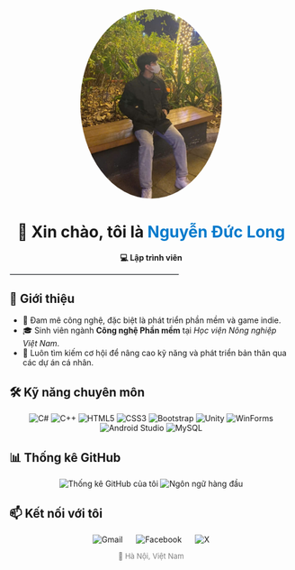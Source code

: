 <div align="center">
<img src="./assets/img/avt-me.jpg" alt="Chào mừng đến với profile của tôi!"  style="border-radius: 50%; width: 50%;">
<h1>👋 Xin chào, tôi là <span style="color:#007ACC">Nguyễn Đức Long</span></h1>
<p><strong>💻 Lập trình viên </strong></p>
</div>

<hr style="border: 1px solid #e1e4e8; max-width: 300px;">

<h2>📘 Giới thiệu</h2>
<ul>
<li>🎯 Đam mê công nghệ, đặc biệt là phát triển phần mềm và game indie.</li>
<li>🎓 Sinh viên ngành <strong>Công nghệ Phần mềm</strong> tại <em>Học viện Nông nghiệp Việt Nam</em>.</li>
<li>🧠 Luôn tìm kiếm cơ hội để nâng cao kỹ năng và phát triển bản thân qua các dự án cá nhân.</li>
</ul>

<h2>🛠️ Kỹ năng chuyên môn</h2>
<div align="center">
<img src="https://img.shields.io/badge/C%23-239120?style=for-the-badge&logo=c-sharp&logoColor=white" alt="C#" />
<img src="https://img.shields.io/badge/C++-00599C?style=for-the-badge&logo=c%2B%2B&logoColor=white" alt="C++" />
<img src="https://img.shields.io/badge/HTML5-E34F26?style=for-the-badge&logo=html5&logoColor=white" alt="HTML5" />
<img src="https://img.shields.io/badge/CSS3-1572B6?style=for-the-badge&logo=css3&logoColor=white" alt="CSS3" />
<img src="https://img.shields.io/badge/Bootstrap-7952B3?style=for-the-badge&logo=bootstrap&logoColor=white" alt="Bootstrap" />
<img src="https://img.shields.io/badge/Unity-000000?style=for-the-badge&logo=unity&logoColor=white" alt="Unity" />
<img src="https://img.shields.io/badge/WinForms-.NET-blue?style=for-the-badge&logo=dotnet&logoColor=white" alt="WinForms" />
<img src="https://img.shields.io/badge/Android%20Studio-3DDC84?style=for-the-badge&logo=android-studio&logoColor=white" alt="Android Studio" />
<img src="https://img.shields.io/badge/MySQL-005C84?style=for-the-badge&logo=mysql&logoColor=white" alt="MySQL" />
</div>

<h2>📊 Thống kê GitHub</h2>
<div align="center">
<img src="https://github-readme-stats.vercel.app/api?username=ducklong0210&show_icons=true&theme=default&count_private=true" width="400" alt="Thống kê GitHub của tôi" />
<img src="https://github-readme-stats.vercel.app/api/top-langs/?username=ducklong0210&layout=compact&theme=default" width="300" alt="Ngôn ngữ hàng đầu" />
</div>

<h2>📫 Kết nối với tôi</h2>
<div align="center" style="margin-top: 10px;">
<a href="mailto:nguyenduclongtbb@gmail.com" target="_blank" style="margin: 0 10px; text-decoration: none;">
<img src="https://img.shields.io/badge/Gmail-D14836?style=for-the-badge&logo=gmail&logoColor=white" alt="Gmail" />
</a>
<a href="https://www.facebook.com/nguyenlongbaby02102004" target="_blank" style="margin: 0 10px; text-decoration: none;">
<img src="https://img.shields.io/badge/Facebook-1877F2?style=for-the-badge&logo=facebook&logoColor=white" alt="Facebook" />
</a>
<a href="https://x.com/NguynLozg210204" target="_blank" style="margin: 0 10px; text-decoration: none;">
<img src="https://img.shields.io/badge/X-000000?style=for-the-badge&logo=x&logoColor=white" alt="X" />
</a>
</div>

<p align="center" style="font-size: small; color: gray;">📍 Hà Nội, Việt Nam</p>
